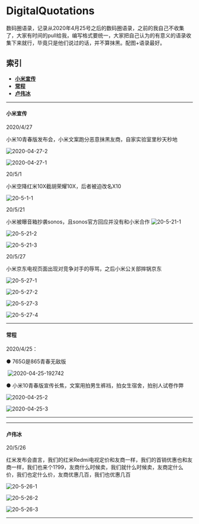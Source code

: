 # DigitalQuotations
数码圈语录，记录从2020年4月25号之后的数码圈语录，之前的我自己不收集了，大家有时间的pull给我，编写格式要统一，大家把自己认为的有意义的语录收集下来就行，毕竟只是他们说过的话，并不算抹黑。配图+语录最好。
## 索引
* [**小米宣传**](#小米宣传)
* [**常程**](#常程)
* [**卢伟冰**](#卢伟冰)
------
#### 小米宣传

2020/4/27

小米10青春版发布会，小米文案跑分恶意抹黑友商，自家实验室里秒天秒地

![2020-04-27-2](img-xiaomi\2020-04-27-2.JPG)

![2020-04-27-1](img-xiaomi\2020-04-27-1.JPG)

20/5/1

小米空降红米10X截胡荣耀10X，后者被迫改名X10

![20-5-1-1](img-xiaomi\20-5-1-1.JPG)

20/5/21

小米被曝音箱抄袭sonos，且sonos官方回应并没有和小米合作
![20-5-21-1](img-xiaomi\20-5-21-1.JPG)

![20-5-21-2](img-xiaomi\20-5-21-2.JPG)

![20-5-21-3](img-xiaomi\20-5-21-3.JPG)

20/5/27

小米京东电视页面出现对竞争对手的辱骂，之后小米公关部摔锅京东

![20-5-27-1](img-xiaomi\20-5-27-1.JPG)

![20-5-27-2](img-xiaomi\20-5-27-2.JPG)

![20-5-27-3](img-xiaomi\20-5-27-3.JPG)

![20-5-27-4](img-xiaomi\20-5-27-4.JPG)

------
#### 常程
2020/4/25：

● 765G是865青春无敌版

​	![2020-04-25-192742](img-xiaomi/2020-04-25-192742.jpg)

● 小米10青春版宣传长焦，文案用拍男生裤裆，拍女生宿舍，拍别人试卷作弊

![2020-04-25-2](img-xiaomi\2020-04-25-2.jpg)

![2020-04-25-3](img-xiaomi\2020-04-25-3.jpg)

------
------
#### 卢伟冰

20/5/26

红米发布会直言，我们的红米Redmi电视定价和友商一样，我们的首销优惠也和友商一样，我们也来个1?99，友商什么时候卖，我们就什么时候卖，友商定什么价，我们也定什么价，友商优惠几百，我们也优惠几百

![20-5-26-1](img-xiaomi\20-5-26-1.jpg)

![20-5-26-2](img-xiaomi\20-5-26-2.jpg)

![20-5-26-3](img-xiaomi\20-5-26-3.jpg)

------





